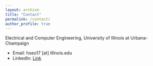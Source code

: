 ```yaml
---
layout: archive
title: "Contact"
permalink: /contact/
author_profile: true
---
```

Electrical and Computer Engineering, University of Illinois at Urbana-Champaign<br>

* Email: hseo17 [at] illinois.edu 
* LinkedIn: [Link](https://www.linkedin.com/in/hyungjoo-seo-064097114/)
